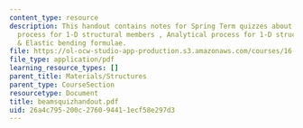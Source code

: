 ```yaml
---
content_type: resource
description: This handout contains notes for Spring Term quizzes about Basic modeling
  process for 1-D structural members , Analytical process for 1-D structural members
  & Elastic bending formulae.
file: https://ol-ocw-studio-app-production.s3.amazonaws.com/courses/16-01-unified-engineering-i-ii-iii-iv-fall-2005-spring-2006/26a4c795200c276094411ecf58e297d3_beamsquizhandout.pdf
file_type: application/pdf
learning_resource_types: []
parent_title: Materials/Structures
parent_type: CourseSection
resourcetype: Document
title: beamsquizhandout.pdf
uid: 26a4c795-200c-2760-9441-1ecf58e297d3
---
```

